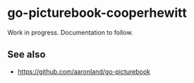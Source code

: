 # go-picturebook-cooperhewitt

Work in progress. Documentation to follow.

## See also

* https://github.com/aaronland/go-picturebook